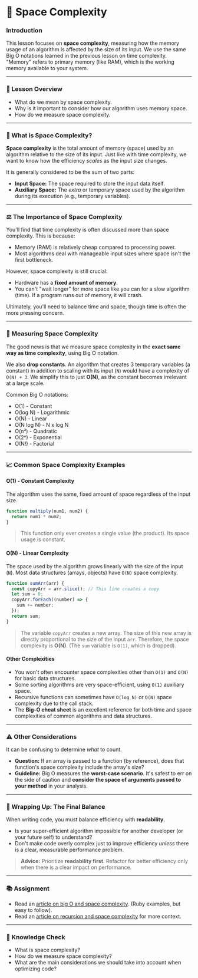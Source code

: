 # 💾 Space Complexity

### Introduction

This lesson focuses on **space complexity**, measuring how the memory usage of an algorithm is affected by the size of its input. We use the same Big O notations learned in the previous lesson on time complexity. "Memory" refers to primary memory (like RAM), which is the working memory available to your system.

-----

### 📝 Lesson Overview

  * What do we mean by space complexity.
  * Why is it important to consider how our algorithm uses memory space.
  * How do we measure space complexity.

-----

### 🤔 What is Space Complexity?

**Space complexity** is the total amount of memory (space) used by an algorithm relative to the size of its input. Just like with time complexity, we want to know how the efficiency *scales* as the input size changes.

It is generally considered to be the sum of two parts:

  * **Input Space:** The space required to store the input data itself.
  * **Auxiliary Space:** The *extra* or temporary space used by the algorithm during its execution (e.g., temporary variables).

-----

### ⚖️ The Importance of Space Complexity

You'll find that time complexity is often discussed more than space complexity. This is because:

  * Memory (RAM) is relatively cheap compared to processing power.
  * Most algorithms deal with manageable input sizes where space isn't the first bottleneck.

However, space complexity is still crucial:

  * Hardware has a **fixed amount of memory**.
  * You can't "wait longer" for more space like you can for a slow algorithm (time). If a program runs out of memory, it will crash.

Ultimately, you'll need to balance time and space, though time is often the more pressing concern.

-----

### 📏 Measuring Space Complexity

The good news is that we measure space complexity in the **exact same way as time complexity**, using Big O notation.

We also **drop constants**. An algorithm that creates 3 temporary variables (a constant) in addition to scaling with its input (`N`) would have a complexity of `O(N) + 3`. We simplify this to just **O(N)**, as the constant becomes irrelevant at a large scale.

Common Big O notations:

  * O(1) - Constant
  * O(log N) - Logarithmic
  * O(N) - Linear
  * O(N log N) - N x log N
  * O(n²) - Quadratic
  * O(2ⁿ) - Exponential
  * O(N\!) - Factorial

-----

### 📈 Common Space Complexity Examples

#### O(1) - Constant Complexity

The algorithm uses the same, fixed amount of space regardless of the input size.

```javascript
function multiply(num1, num2) {
  return num1 * num2;
}
```

> This function only ever creates a single value (the product). Its space usage is constant.

#### O(N) - Linear Complexity

The space used by the algorithm grows linearly with the size of the input (`N`). Most data structures (arrays, objects) have `O(N)` space complexity.

```javascript
function sumArr(arr) {
  const copyArr = arr.slice(); // This line creates a copy
  let sum = 0;
  copyArr.forEach((number) => {
    sum += number;
  });
  return sum;
}
```

> The variable `copyArr` creates a new array. The size of this new array is directly proportional to the size of the input `arr`. Therefore, the space complexity is **O(N)**. (The `sum` variable is `O(1)`, which is dropped).

#### Other Complexities

  * You won't often encounter space complexities other than `O(1)` and `O(N)` for basic data structures.
  * Some sorting algorithms are very space-efficient, using `O(1)` auxiliary space.
  * Recursive functions can sometimes have `O(log N)` or `O(N)` space complexity due to the call stack.
  * The **Big-O cheat sheet** is an excellent reference for both time and space complexities of common algorithms and data structures.

-----

### ⚠️ Other Considerations

It can be confusing to determine *what* to count.

  * **Question:** If an array is passed to a function (by reference), does that function's space complexity include the array's size?
  * **Guideline:** Big O measures the **worst-case scenario**. It's safest to err on the side of caution and **consider the space of arguments passed to your method** in your analysis.

-----

### 🏁 Wrapping Up: The Final Balance

When writing code, you must balance efficiency with **readability**.

  * Is your super-efficient algorithm impossible for another developer (or your future self) to understand?
  * Don't make code overly complex just to improve efficiency *unless* there is a clear, measurable performance problem.

> **Advice:** Prioritize **readability first**. Refactor for better efficiency only when there is a clear impact on performance.

-----

### 📚 Assignment

  * Read an [article on big O and space complexity](https://www.google.com/search?q=https://www.freecodecamp.org/news/big-o-notation-and-space-complexity-in-javascript/). (Ruby examples, but easy to follow).
  * Read an [article on recursion and space complexity](https://www.google.com/search?q=https://www.baeldung.com/cs/recursion-space-complexity) for more context.

-----

### 🤔 Knowledge Check

  * What is space complexity?
  * How do we measure space complexity?
  * What are the main considerations we should take into account when optimizing code?
